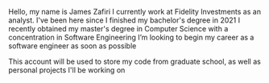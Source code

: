 Hello, my name is James Zafiri
I currently work at Fidelity Investments as an analyst. I've been here since I finished my bachelor's degree in 2021
I recently obtained my master's degree in Computer Science with a concentration in Software Engineering
I’m looking to begin my career as a software engineer as soon as possible

This account will be used to store my code from graduate school, as well as personal projects I'll be working on

<!---
jameszafiri4/jameszafiri4 is a ✨ special ✨ repository because its `README.md` (this file) appears on your GitHub profile.
You can click the Preview link to take a look at your changes.
--->

